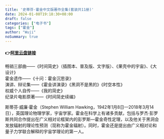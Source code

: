 ```yaml
---
title: '史蒂芬·霍金中文版著作全集(套装共11册)'
date: 2024-01-08T19:18:30+08:00
draft: false
categories: ["电子书"]
tags: ["霍金"]
author: "Wuji"
noSummary: true
---
```


#### 👉[阿里云盘链接](https://www.aliyundrive.com/s/2iHz9FGYTwL)

畅销三部曲——《时间简史》（插图本、普及版、文字版）、《果壳中的宇宙》、《大设计》<br>
霍金遗作——《十问：霍金沉思录》<br>
演讲、辩论集——《霍金讲演录》《黑洞不是黑的》《时空本性》<br>
权威个人自传——《我的简史》<br>
纪录片电影原著——《时间简史续编》<br>

斯蒂芬·威廉·霍金（Stephen William Hawking，1942年1月8日—2018年3月14日），英国理论物理学家，宇宙学家。霍金在科学上有诸多贡献，包括与罗杰·彭罗斯共同合作提出在广义相对论框架内的彭罗斯—霍金奇性定理，以及他关于黑洞会发放辐射的理论性预测（现称为霍金辐射）。同时，霍金还是提出由广义相对论和量子力学联合解释的宇宙学理论的第一人。